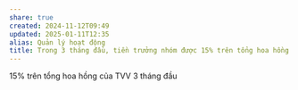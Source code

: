 ```yaml
---
share: true
created: 2024-11-12T09:49
updated: 2025-01-11T12:35
alias: Quản lý hoạt động
title: Trong 3 tháng đầu, tiền trưởng nhóm được 15% trên tổng hoa hồng của tư vấn viên
---
```

15% trên tổng hoa hồng của TVV
3 tháng đầu